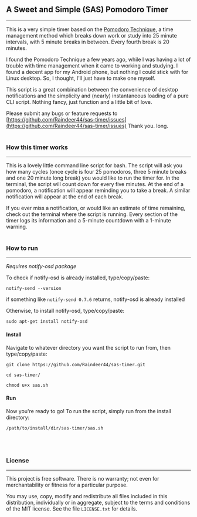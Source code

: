 ## A Sweet and Simple (SAS) Pomodoro Timer
---
This is a very simple timer based on the [Pomodoro Technique](https://en.wikipedia.org/wiki/Pomodoro_Technique), a time management method which breaks down work or study into 25 minute intervals, with 5 minute breaks in between. Every fourth break is 20 minutes.

I found the Pomodoro Technique a few years ago, while I was having a lot of trouble with time management when it came to working and studying. I found a decent app for my Android phone, but nothing I could stick with for Linux desktop. So, I thought, I'll just have to make one myself.

This script is a great combination between the convenience of desktop notifications and the simplicity and (nearly) instantaneous loading of a pure CLI script. Nothing fancy, just function and a little bit of love.

Please submit any bugs or feature requests to [https://github.com/Raindeer44/sas-timer/issues](https://github.com/Raindeer44/sas-timer/issues) Thank you.
long.
<br>
<br>

### How this timer works
---
This is a lovely little command line script for bash. The script will ask you how many cycles (once cycle is four 25 pomodoros, three 5 minute breaks and one 20 minute long break) you would like to run the timer for. In the terminal, the script will count down for every five minutes. At the end of a pomodoro, a notification will appear reminding you to take a break. A similar notification will appear at the end of each break.

If you ever miss a notification, or would like an estimate of time remaining, check out the terminal where the script is running. Every section of the timer logs its information and a 5-minute countdown with a 1-minute warning.
<br>
<br>

### How to run
---
*Requires notify-osd package*

To check if notify-osd is already installed, type/copy/paste:

```
notify-send --version
```

if something like `notify-send 0.7.6` returns, notify-osd is already installed

Otherwise, to install notify-osd, type/copy/paste:

```
sudo apt-get install notify-osd
```

#### Install

Navigate to whatever directory you want the script to run from, then type/copy/paste:

```
git clone https://github.com/Raindeer44/sas-timer.git
```
```
cd sas-timer/
```
```
chmod u+x sas.sh
```

#### Run

Now you're ready to go! To run the script, simply run from the install directory:

```
/path/to/install/dir/sas-timer/sas.sh
```

<br>
<br>

### License
---
This project is free software. There is no warranty; not even for merchantability or fitness for a particular purpose.

You may use, copy, modify and redistribute all files included in this distribution, individually or in aggregate, subject to the terms and conditions of the MIT license. See the file `LICENSE.txt` for details.
